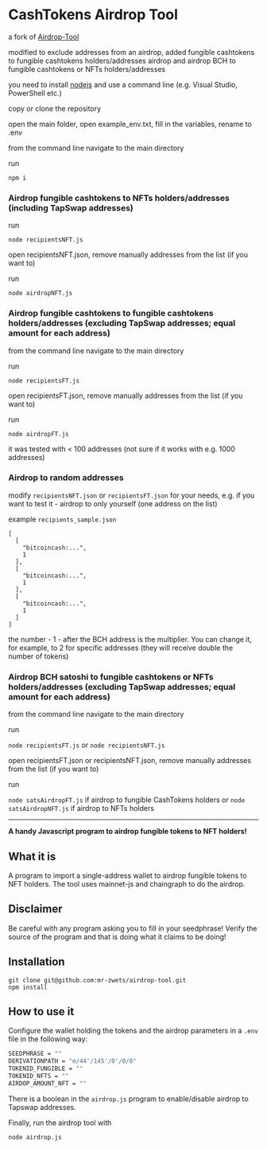 # CashTokens Airdrop Tool

a fork of [Airdrop-Tool](https://github.com/mr-zwets/airdrop-tool)

modified to exclude addresses from an airdrop, added fungible cashtokens to fungible cashtokens holders/addresses airdrop and airdrop BCH to fungible cashtokens or NFTs holders/addresses

you need to install [nodejs](https://nodejs.org) and use a command line (e.g. Visual Studio, PowerShell etc.)

copy or clone the repository

open the main folder, open example_env.txt, fill in the variables, rename to .env

from the command line navigate to the main directory

run

`npm i`

### Airdrop fungible cashtokens to NFTs holders/addresses (including TapSwap addresses)

run

`node recipientsNFT.js`

open recipientsNFT.json, remove manually addresses from the list (if you want to)

run

`node airdropNFT.js`

### Airdrop fungible cashtokens to fungible cashtokens holders/addresses (excluding TapSwap addresses; equal amount for each address)

from the command line navigate to the main directory

run

`node recipientsFT.js`

open recipientsFT.json, remove manually addresses from the list (if you want to)

run

`node airdropFT.js`

it was tested with < 100 addresses (not sure if it works with e.g. 1000 addresses)

### Airdrop to random addresses

modify `recipientsNFT.json` or `recipientsFT.json` for your needs, e.g. if you want to test it - airdrop to only yourself (one address on the list)

example `recipients_sample.json`

```
[
  [
    "bitcoincash:...",
    1
  ],
  [
    "bitcoincash:...",
    1
  ],
  [
    "bitcoincash:...",
    1
  ]
]
```

the number - 1 - after the BCH address is the multiplier. You can change it, for example, to 2 for specific addresses (they will receive double the number of tokens)

### Airdrop BCH satoshi to fungible cashtokens or NFTs holders/addresses (excluding TapSwap addresses; equal amount for each address)

from the command line navigate to the main directory

run

`node recipientsFT.js` or `node recipientsNFT.js`

open recipientsFT.json or recipientsNFT.json, remove manually addresses from the list (if you want to)

run

`node satsAirdropFT.js` if airdrop to fungible CashTokens holders or `node satsAirdropNFT.js` if airdrop to NFTs holders



---

**A handy Javascript program to airdrop fungible tokens to NFT holders!**

## What it is

A program to import a single-address wallet to airdrop fungible tokens to NFT holders.
The tool uses mainnet-js and chaingraph to do the airdrop.

## Disclaimer

Be careful with any program asking you to fill in your seedphrase!
Verify the source of the program and that is doing what it claims to be doing!

## Installation

```
git clone git@github.com:mr-zwets/airdrop-tool.git
npm install
```

## How to use it

Configure the wallet holding the tokens and the airdrop parameters in a `.env` file in the following way:

```bash
SEEDPHRASE = ""
DERIVATIONPATH = "m/44'/145'/0'/0/0"
TOKENID_FUNGIBLE = ""
TOKENID_NFTS = ""
AIRDOP_AMOUNT_NFT = ""
```

There is a boolean in the `airdrop.js` program to enable/disable airdrop to Tapswap addresses.

Finally, run the airdrop tool with

```
node airdrop.js
```